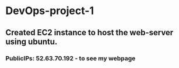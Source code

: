 # DevOps-project-1

## Created EC2 instance to host the web-server using ubuntu.

### PublicIPs: 52.63.70.192 - to see my webpage